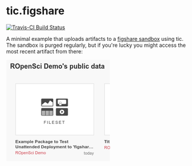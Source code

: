 # tic.figshare

[![Travis-CI Build Status](https://travis-ci.org/krlmlr/tic.figshare.svg?branch=master)](https://travis-ci.org/krlmlr/tic.figshare)

A minimal example that uploads artifacts to a [figshare sandbox](https://figshare.com/authors/ROpenSci_Demo/453074) using tic. The sandbox is purged regularly, but if you're lucky you might access the most recent artifact from there:

![](images/figshare.png)
